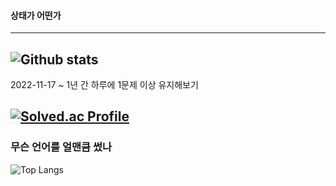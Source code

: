 
<!-- ![Go](https://img.shields.io/badge/Go-00ADD8.svg?&style=for-the-badge&logo=Go&logoColor=white) -->
<!-- ![Python](https://img.shields.io/badge/Python-3776AB.svg?&style=for-the-badge&logo=Python&logoColor=white) -->
<!-- ![TypeScript](https://img.shields.io/badge/TypeScript-3178C6.svg?&style=for-the-badge&logo=TypeScript&logoColor=white) -->
#### 상태가 어떤가
---
![Github stats](https://github-readme-stats.vercel.app/api?username=100tick&show_icons=true&theme=rose_pine)
---
2022-11-17 ~ 1년 간 하루에 1문제 이상 유지해보기

[![Solved.ac Profile](http://mazassumnida.wtf/api/v2/generate_badge?boj=100tick)](https://solved.ac/100tick/)
---
### 무슨 언어를 얼맨큼 썼나
![Top Langs](https://github-readme-stats.vercel.app/api/top-langs/?username=100tick&layout=compact&theme=rose_pine)
